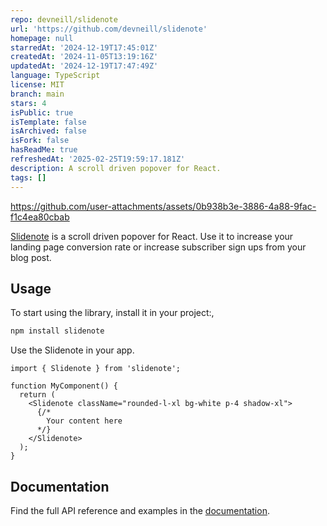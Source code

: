 ```yaml
---
repo: devneill/slidenote
url: 'https://github.com/devneill/slidenote'
homepage: null
starredAt: '2024-12-19T17:45:01Z'
createdAt: '2024-11-05T13:19:16Z'
updatedAt: '2024-12-19T17:47:49Z'
language: TypeScript
license: MIT
branch: main
stars: 4
isPublic: true
isTemplate: false
isArchived: false
isFork: false
hasReadMe: true
refreshedAt: '2025-02-25T19:59:17.181Z'
description: A scroll driven popover for React.
tags: []
---
```


https://github.com/user-attachments/assets/0b938b3e-3886-4a88-9fac-f1c4ea80cbab

[Slidenote](https://slidenote.devneill.com) is a scroll driven popover for React.
Use it to increase your landing page conversion rate or increase subscriber sign ups from your blog post.

## Usage

To start using the library, install it in your project:,

```bash
npm install slidenote
```

Use the Slidenote in your app.

```tsx
import { Slidenote } from 'slidenote';

function MyComponent() {
  return (
    <Slidenote className="rounded-l-xl bg-white p-4 shadow-xl">
      {/*
        Your content here
      */}
    </Slidenote>
  );
}
```

## Documentation

Find the full API reference and examples in the [documentation](https://slidenote.devneill.com).
